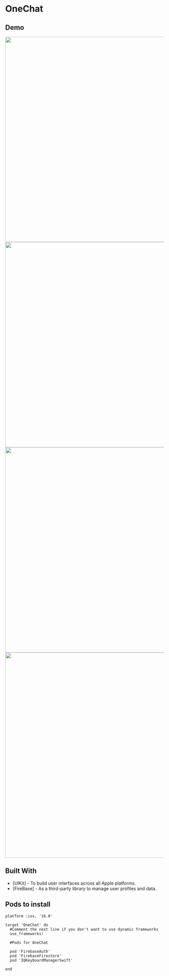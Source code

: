 # OneChat

## Demo

<img src = "https://user-images.githubusercontent.com/96892718/207380156-4b9e42b5-9c3e-45e5-8557-d0f44f4e8297.png" height="650rm">  <img src ="https://user-images.githubusercontent.com/96892718/207380204-4d88c5fa-9aa3-4ba2-ab6a-3a985bcf11b7.png" height="650rm">  <img src ="https://user-images.githubusercontent.com/96892718/207380338-c5b43f43-ac03-4e61-a5df-bfab4d190892.png" height="650rm"> <img src = "https://user-images.githubusercontent.com/96892718/207380361-e048caf8-2388-4d8e-9738-22c88a5bb99c.png" height = "650rm">


## Built With

* [UIKit] - To build user interfaces across all Apple platforms.
* [FireBase] - As a third-party library to manage user profiles and data.


## Pods to install

```
platform :ios, '16.0'

target 'OneChat' do
  #Comment the next line if you don't want to use dynamic frameworks
  use_frameworks!

  #Pods for OneChat

  pod 'FirebaseAuth'
  pod 'FirebaseFirestore'
  pod 'IQKeyboardManagerSwift'

end
```

